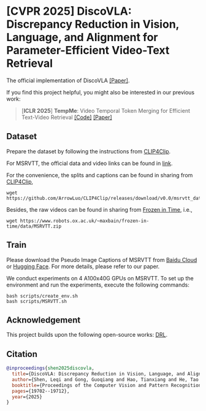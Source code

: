 # [CVPR 2025] DiscoVLA: Discrepancy Reduction in Vision, Language, and Alignment for Parameter-Efficient Video-Text Retrieval

The official implementation of DiscoVLA [[Paper]](https://arxiv.org/abs/2506.08887).

If you find this project helpful, you might also be interested in our previous work:

> [**ICLR 2025**] **TempMe**: Video Temporal Token Merging for Efficient Text-Video Retrieval [[Code]](https://github.com/LunarShen/TempMe) [[Paper]](https://arxiv.org/abs/2409.01156)

## Dataset
Prepare the dataset by following the instructions from [CLIP4Clip](https://github.com/ArrowLuo/CLIP4Clip/).

For MSRVTT, the official data and video links can be found in [link](http://ms-multimedia-challenge.com/2017/dataset).

For the convenience, the splits and captions can be found in sharing from [CLIP4Clip](https://github.com/ArrowLuo/CLIP4Clip/),

```shell
wget https://github.com/ArrowLuo/CLIP4Clip/releases/download/v0.0/msrvtt_data.zip
```

Besides, the raw videos can be found in sharing from [Frozen in Time](https://github.com/m-bain/frozen-in-time), i.e.,

```shell
wget https://www.robots.ox.ac.uk/~maxbain/frozen-in-time/data/MSRVTT.zip
```

## Train 

Please download the Pseudo Image Captions of MSRVTT from [Baidu Cloud](https://pan.baidu.com/s/1c4MOV6_XZVKn_Cu79ZyvFw?pwd=py7q) or [Hugging Face](https://huggingface.co/datasets/LeqiShen/DiscoVLA). For more details, please refer to our paper.

We conduct experiments on 4 A100x40G GPUs on MSRVTT. To set up the environment and run the experiments, execute the following commands:

```shell
bash scripts/create_env.sh
bash scripts/MSRVTT.sh
```

## Acknowledgement

This project builds upon the following open-source works: [DRL](https://github.com/foolwood/DRL).

## Citation

```bibtex
@inproceedings{shen2025discovla,
  title={DiscoVLA: Discrepancy Reduction in Vision, Language, and Alignment for Parameter-Efficient Video-Text Retrieval},
  author={Shen, Leqi and Gong, Guoqiang and Hao, Tianxiang and He, Tao and Zhang, Yifeng and Liu, Pengzhang and Zhao, Sicheng and Han, Jungong and Ding, Guiguang},
  booktitle={Proceedings of the Computer Vision and Pattern Recognition Conference},
  pages={19702--19712},
  year={2025}
}
```
